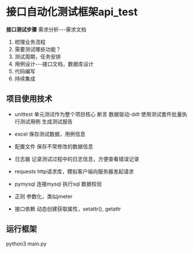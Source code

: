 # 接口自动化测试框架api_test

**接口测试步骤**
需求分析---需求文档
1. 梳理业务流程
2. 需要测试哪些功能？
3. 测试周期，任务安排
4. 用例设计---接口文档，数据库设计
5. 代码编写
6. 持续集成
    
## 项目使用技术
- unittest
    单元测试作为整个项目核心
    断言
    数据驱动-ddt
    使用测试套件批量执行测试用例
    生成测试报告
    
- excel
    保存测试数据，用例信息
    
- 配置文件
    保存不常修改的数据信息
    
- 日志器
    记录测试过程中的日志信息，方便查看错误记录
    
- requests
    http请求库，模拟客户端向服务器发起请求
    
- pymysql
    连接mysql
    执行sql
    数据校验
- 正则
    参数化，类似jmeter
    
- 接口依赖
    动态创建获取属性，setattr(), getattr
    
    
## 运行框架
python3 main.py

